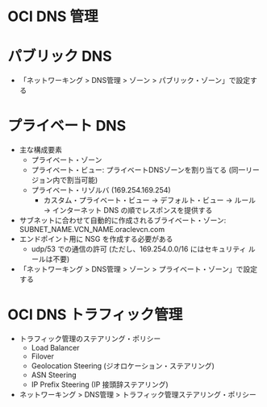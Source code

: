 # OCI DNS 管理
# パブリック DNS
- 「ネットワーキング > DNS管理 > ゾーン > パブリック・ゾーン」で設定する
# プライベート DNS
- 主な構成要素
  - プライベート・ゾーン
  - プライベート・ビュー: プライベートDNSゾーンを割り当てる (同一リージョン内で割当可能)
  - プライベート・リゾルバ (169.254.169.254)
    - カスタム・プライベート・ビュー → デフォルト・ビュー → ルール → インターネット DNS の順でレスポンスを提供する
- サブネットに合わせて自動的に作成されるブライベート・ゾーン: SUBNET_NAME.VCN_NAME.oraclevcn.com
- エンドポイント用に NSG を作成する必要がある
  - udp/53 での通信の許可 (ただし、169.254.0.0/16 にはセキュリティ ルールは不要)
- 「ネットワーキング > DNS管理 > ゾーン > プライベート・ゾーン」で設定する
# OCI DNS トラフィック管理
- トラフィック管理のステアリング・ポリシー
  - Load Balancer
  - Filover
  - Geolocation Steering (ジオロケーション・ステアリング)
  - ASN Steering
  - IP Prefix Steering (IP 接頭辞ステアリング)
- ネットワーキング > DNS管理 > トラフィック管理ステアリング・ポリシー
